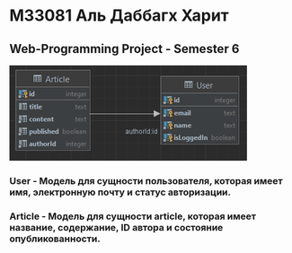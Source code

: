 # М33081 Аль Даббагх Харит

## Web-Programming Project - Semester 6

![ERD](./ERD.png "ERD Diagram")

### User - Модель для сущности пользователя, которая имеет имя, электронную почту и статус авторизации.

### Article - Модель для сущности article, которая имеет название, содержание, ID автора и состояние опубликованности.